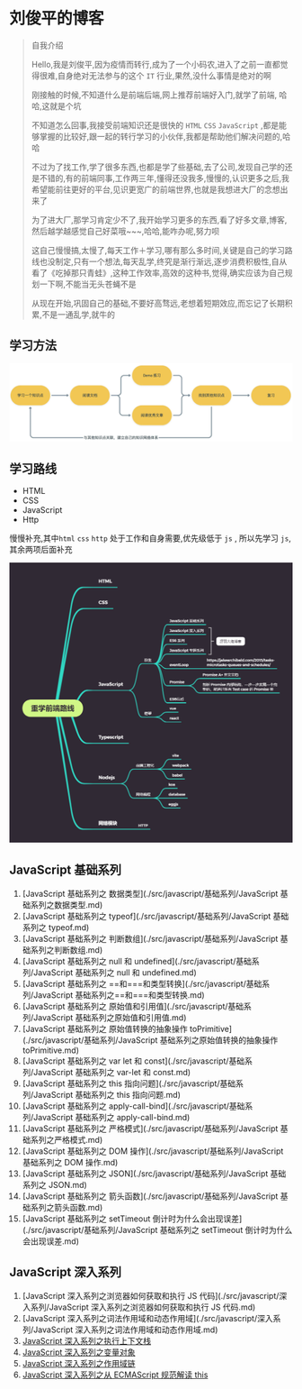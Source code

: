 # 刘俊平的博客

> 自我介绍
>
> Hello,我是刘俊平,因为疫情而转行,成为了一个小码农,进入了之前一直都觉得很难,自身绝对无法参与的这个 `IT` 行业,果然,没什么事情是绝对的啊
>
> 刚接触的时候,不知道什么是前端后端,网上推荐前端好入门,就学了前端, 哈哈,这就是个坑
>
> 不知道怎么回事,我接受前端知识还是很快的 `HTML` `CSS` `JavaScript` ,都是能够掌握的比较好,跟一起的转行学习的小伙伴,我都是帮助他们解决问题的,哈哈
>
> 不过为了找工作,学了很多东西,也都是学了些基础,去了公司,发现自己学的还是不错的,有的前端同事,工作两三年,懂得还没我多,慢慢的,认识更多之后,我希望能前往更好的平台,见识更宽广的前端世界,也就是我想进大厂的念想出来了
>
> 为了进大厂,那学习肯定少不了,我开始学习更多的东西,看了好多文章,博客,然后越学越感觉自己好菜哦~~~,哈哈,能咋办呢,努力呗
>
> 这自己慢慢搞,太慢了,每天工作＋学习,哪有那么多时间,关键是自己的学习路线也没制定,只有一个想法,每天乱学,终究是渐行渐远,逐步消费积极性,自从看了《吃掉那只青蛙》,这种工作效率,高效的这种书,觉得,确实应该为自己规划一下啊,不能当无头苍蝇不是
>
> 从现在开始,巩固自己的基础,不要好高骛远,老想着短期效应,而忘记了长期积累,不是一通乱学,就牛的

## 学习方法

![学习方法](./src/assets/image/学习方法.png)

## 学习路线

- HTML
- CSS
- JavaScript
- Http

慢慢补充,其中`html` `css` `http` 处于工作和自身需要,优先级低于 `js` , 所以先学习 `js`,其余两项后面补充

![重学前端路线](./src/assets/image/重学前端路线.png)

## JavaScript 基础系列

1. [JavaScript 基础系列之 数据类型](./src/javascript/基础系列/JavaScript 基础系列之数据类型.md)
2. [JavaScript 基础系列之 typeof](./src/javascript/基础系列/JavaScript 基础系列之 typeof.md)
3. [JavaScript 基础系列之 判断数组](./src/javascript/基础系列/JavaScript 基础系列之判断数组.md)
4. [JavaScript 基础系列之 null 和 undefined](./src/javascript/基础系列/JavaScript 基础系列之 null 和 undefined.md)
5. [JavaScript 基础系列之 ==和===和类型转换](./src/javascript/基础系列/JavaScript 基础系列之==和===和类型转换.md)
6. [JavaScript 基础系列之 原始值和引用值](./src/javascript/基础系列/JavaScript 基础系列之原始值和引用值.md)
7. [JavaScript 基础系列之 原始值转换的抽象操作 toPrimitive](./src/javascript/基础系列/JavaScript 基础系列之原始值转换的抽象操作 toPrimitive.md)
8. [JavaScript 基础系列之 var let 和 const](./src/javascript/基础系列/JavaScript 基础系列之 var-let 和 const.md)
9. [JavaScript 基础系列之 this 指向问题](./src/javascript/基础系列/JavaScript 基础系列之 this 指向问题.md)
10. [JavaScript 基础系列之 apply-call-bind](./src/javascript/基础系列/JavaScript 基础系列之 apply-call-bind.md)
11. [JavaScript 基础系列之 严格模式](./src/javascript/基础系列/JavaScript 基础系列之严格模式.md)
12. [JavaScript 基础系列之 DOM 操作](./src/javascript/基础系列/JavaScript 基础系列之 DOM 操作.md)
13. [JavaScript 基础系列之 JSON](./src/javascript/基础系列/JavaScript 基础系列之 JSON.md)
14. [JavaScript 基础系列之 箭头函数](./src/javascript/基础系列/JavaScript 基础系列之箭头函数.md)
15. [JavaScript 基础系列之 setTimeout 倒计时为什么会出现误差](./src/javascript/基础系列/JavaScript 基础系列之 setTimeout 倒计时为什么会出现误差.md)

## JavaScript 深入系列

1. [JavaScript 深入系列之浏览器如何获取和执行 JS 代码](./src/javascript/深入系列/JavaScript 深入系列之浏览器如何获取和执行 JS 代码.md)
2. [JavaScript 深入系列之词法作用域和动态作用域](./src/javascript/深入系列/JavaScript 深入系列之词法作用域和动态作用域.md)
3. [JavaScript 深入系列之执行上下文栈](./src/javascript/深入系列/JavaScript深入系列之执行上下文栈.md)
4. [JavaScript 深入系列之变量对象](./src/javascript/深入系列/JavaScript深入系列之变量对象.md)
5. [JavaScript 深入系列之作用域链](./src/javascript/深入系列/JavaScript深入系列之作用域链.md)
6. [JavaScript 深入系列之从 ECMAScript 规范解读 this](./src/javascript/深入系列/JavaScript深入系列之从ECMAScript规范解读this.md)

